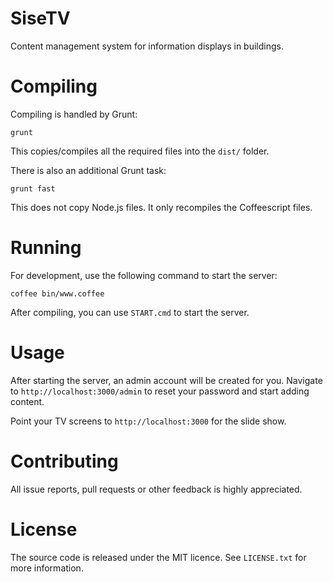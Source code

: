 # SiseTV
Content management system for information displays in buildings. 

# Compiling
Compiling is handled by Grunt:
```
grunt 
```
This copies/compiles all the required files into the `dist/` folder.

There is also an additional Grunt task:
```
grunt fast
```
This does not copy Node.js files. It only recompiles the Coffeescript files.

# Running
For development, use the following command to start the server:
```
coffee bin/www.coffee
```
After compiling, you can use `START.cmd` to start the server.

# Usage
After starting the server, an admin account will be created for you. Navigate to `http://localhost:3000/admin` 
to reset your password and start adding content.

Point your TV screens to `http://localhost:3000` for the slide show.

# Contributing
All issue reports, pull requests or other feedback is highly appreciated.

# License
The source code is released under the MIT licence. See `LICENSE.txt` for more information.
